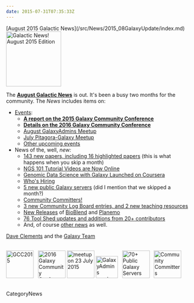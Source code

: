 ```yaml
---
date: 2015-07-31T07:35:33Z
---
```

<div class='newsItemHeader'>[August 2015 Galactic News](/src/News/2015_08GalaxyUpdate/index.md)</div>

<div class='right'>
<a href='/GalaxyUpdates/2015_08'><img src='/Images/Logos/GalaxyUpdate200.png' alt='Galactic News! August 2015 Edition' width=150 /></a>
</div>

The **[August Galactic News](/src/GalaxyUpdates/2015_08/index.md)** is out.  It's been a busy two months for the community.  The *News* includes items on:
* [Events](/GalaxyUpdates/2015_08#events):
  * **[A report on the 2015 Galaxy Community Conference](/GalaxyUpdates/2015_08#gcc2015-report)**
  * **[Details on the 2016 Galaxy Community Conference](/GalaxyUpdates/2015_08#gcc2016-june-25-29-2016-bloomington-indiana-united-states)**
  * [August GalaxyAdmins Meetup](/GalaxyUpdates/2015_08#august-galaxyadmins-meetup)
  * [July Pitagora-Galaxy Meetup](/GalaxyUpdates/2015_08#july-2015-pitagora-galaxy-meetup)
  * [Other upcoming events](/GalaxyUpdates/2015_08#other-events)
* News of the, well, *new:*
  * [143 new papers, including 16 highlighted papers](/GalaxyUpdates/2015_08#new-papers) (this is what happens when you skip a month)
  * [NGS 101 Tutorial Videos are Now Online](/GalaxyUpdates/2015_08#ngs-101-tutorial-videos-are-now-online)
  * [Genomic Data Science with Galaxy Launched on Coursera](/GalaxyUpdates/2015_08#genomic-data-science-with-galaxy-launched-on-coursera)
  * [Who's Hiring](/GalaxyUpdates/2015_08#whos-hiring)
  * [5 new public Galaxy servers](/GalaxyUpdates/2015_08#new-public-galaxy-servers) (did I mention that we skipped a month?)
  * [Community Committers!](/GalaxyUpdates/2015_08#community-committers)
  * [3 new Community Log Board entries, and 2 new teaching resources](/GalaxyUpdates/2015_08#galaxy-community-hubs)
  * [New Releases](/GalaxyUpdates/2015_08#releases) of [BioBlend](/GalaxyUpdates/2015_08#bioblend-060-and-061) and  [Planemo](/GalaxyUpdates/2015_08#planemo-0130-through-0132)
  * [76 Tool Shed updates and additions from 20+ contributors](/src/ToolShed/Contributions/2015_07/index.md)
  * And, of course [other news](/GalaxyUpdates/2015_08#other-news) as well.

[Dave Clements](/DaveClements) and the [Galaxy Team](/src/GalaxyTeam/index.md)

<br />
<div class='center'>
<a href='/GalaxyUpdates/2015_08#gcc2015-report'><img src='/Images/Logos/GCC2015LogoWide600.png' alt='GCC2015' height="75" /></a> &nbsp;
<a href='/GalaxyUpdates/2015_08#gcc2016-june-25-29-2016-bloomington-indiana-united-states'><img src='/Events/GCC2016/GCC2016LogoFull_big.png' alt='2016 Galaxy Community Conference' height="75" /></a>
<a href='/GalaxyUpdates/2015_08#july-2015-pitagora-galaxy-meetup'><img src='/Images/Logos/PitagoraBoXLogo.png' alt='meetup on 23 July 2015' height="75" /></a>
<a href='/GalaxyUpdates/2015_08#august-galaxyadmins-meetup'><img src='/Images/Logos/GalaxyAdmins.png' alt='GalaxyAdmins meetup August 20' height="60" /></a> &nbsp;
<a href='/GalaxyUpdates/2015_08#new-public-galaxy-servers'><img src='/PublicGalaxyServers/70PlusSlide.png' alt='70+ Public Galaxy Servers' height="75" /></a> &nbsp;
<a href='/GalaxyUpdates/2015_08#community-committers'><img src='/Images/CommunityCommitters1.png' alt='Community Committers' height="75" /></a>
</div>
<br />


CategoryNews
